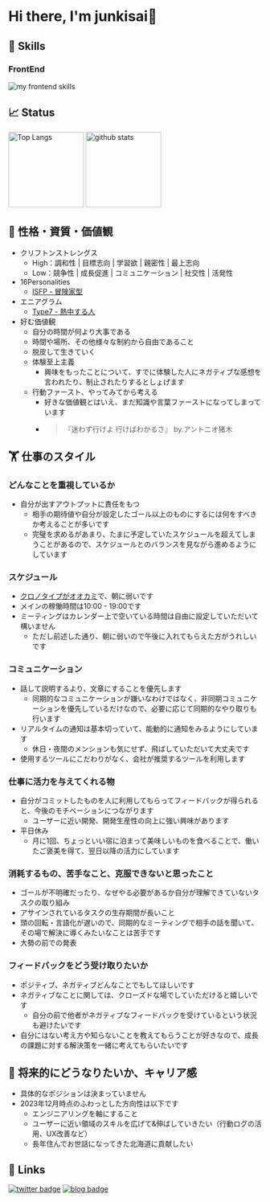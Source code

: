 # Hi there, I'm junkisai🐶

## 🌱 Skills

### FrontEnd

<img alt="my frontend skills" src="https://skillicons.dev/icons?i=html,css,js,ts,react,next" />

## 📈 Status

<p align="left"> 
  <img alt="Top Langs" height="150px" src="https://github-readme-stats.vercel.app/api/top-langs/?username=junkisai&layout=compact&show_icons=true" />
  <img alt="github stats" height="150px" src="https://github-readme-stats.vercel.app/api?username=junkisai" />
</p>

## 👶 性格・資質・価値観

- クリフトンストレングス
  - High：調和性 | 目標志向 | 学習欲 | 親密性 | 最上志向
  - Low：競争性 | 成長促進 | コミュニケーション | 社交性 | 活発性
- 16Personalities
  - [ISFP - 冒険家型](https://www.16personalities.com/ja/isfp%E5%9E%8B%E3%81%AE%E6%80%A7%E6%A0%BC)
- エニアグラム
  - [Type7 - 熱中する人](https://www.enneagram.ne.jp/about/about_type#type7)
- 好む価値観
  - 自分の時間が何より大事である
  - 時間や場所、その他様々な制約から自由であること
  - 脱皮して生きていく
  - 体験至上主義
    - 興味をもったことについて、すでに体験した人にネガティブな感想を言われたり、制止されたりするとしょげます
  - 行動ファースト、やってみてから考える
    - 好きな価値観とはいえ、まだ知識や言葉ファーストになってしまっています
    - > 『迷わず行けよ 行けばわかるさ』 by.アントニオ猪木

## 🏋️ 仕事のスタイル

### どんなことを重視しているか

- 自分が出すアウトプットに責任をもつ
  - 相手の期待値や自分が設定したゴール以上のものにするには何をすべきか考えることが多いです
  - 完璧を求めるがあまり、たまに予定していたスケジュールを超えてしまうことがあるので、スケジュールとのバランスを見ながら進めるようにしています

### スケジュール

- [クロノタイプがオオカミ](https://sleepopolis.com/education/wolf-chronotype/)で、朝に弱いです
- メインの稼働時間は10:00 - 19:00です
- ミーティングはカレンダー上で空いている時間は自由に設定していただいて構いません
  - ただし前述した通り、朝に弱いので午後に入れてもらえた方がうれしいです

### コミュニケーション

- 話して説明するより、文章にすることを優先します
  - 同期的なコミュニケーションが嫌いなわけではなく、非同期コミュニケーションを優先しているだけなので、必要に応じて同期的なやり取りも行います
- リアルタイムの通知は基本切っていて、能動的に通知をみるようにしています
  - 休日・夜間のメンションも気にせず、飛ばしていただいて大丈夫です
- 使用するツールにこだわりがなく、会社が推奨するツールを利用します

### 仕事に活力を与えてくれる物

- 自分がコミットしたものを人に利用してもらってフィードバックが得られると、今後のモチベーションにつながります
  - ユーザーに近い開発、開発生産性の向上に強い興味があります
- 平日休み
  - 月に1回、ちょっといい宿に泊まって美味しいものを食べることで、働いたご褒美を得て、翌日以降の活力にしています

### 消耗するもの、苦手なこと、克服できないと思ったこと

- ゴールが不明確だったり、なぜやる必要があるか自分が理解できていないタスクの取り組み
- アサインされているタスクの生存期間が長いこと
- 頭の回転・言語化が遅いので、同期的なミーティングで相手の話を聞いて、その場で解決に導くみたいなことは苦手です
- 大勢の前での発表

### フィードバックをどう受け取りたいか

- ポジティブ、ネガティブどんなことでもしてほしいです
- ネガティブなことに関しては、クローズドな場でしていただけると嬉しいです
  - 自分の前で他者がネガティブなフィードバックを受けているという状況も避けたいです
- 自分にはない考え方や知らないことを教えてもらうことが好きなので、成長の課題に対する解決策を一緒に考えてもらいたいです

## 🌁 将来的にどうなりたいか、キャリア感

- 具体的なポジションは決まっていません
- 2023年12月時点のふわっとした方向性は以下です
  - エンジニアリングを軸にすること
  - ユーザーに近い領域のスキルを広げて&伸ばしていきたい（行動ログの活用、UX改善など）
  - 長年住んでお世話になってきた北海道に貢献したい

## 🔗 Links

[![twitter badge](https://img.shields.io/badge/twitter-junkisai-1da1f2?style=flat-square&logo=twitter)](https://twitter.com/junkisai) 
[![blog badge](https://img.shields.io/badge/homepage-junkisaito.com-1f425f?style=flat-square)](https://junkisaito.com)
